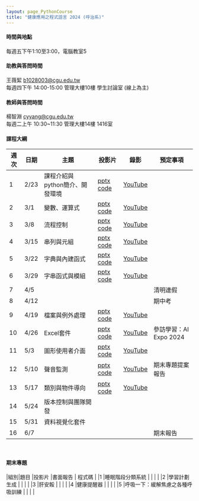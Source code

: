 ```yaml
---
layout: page_PythonCourse
title: "健康應用之程式語言 2024 (呼治系)"
---
```

<!---
課程代碼 GT0174
開課序號 61032
學生人數 29人
-->

#### 時間與地點
每週五下午1:10至3:00，電腦教室5<br/>

#### 助教與答問時間
王薇絜 b1028003@cgu.edu.tw<br/>
每週四下午 14:00-15:00 管理大樓10樓 學生討論室 (線上為主)<br/>

#### 教師與答問時間
楊智淵 cyyang@cgu.edu.tw <br/>
每週二上午 10:30~11:30 管理大樓14樓 1416室<br/>

#### 課程大綱

|週次|日期   |主題                       |投影片   |錄影 | 預定事項 |
|--- |---   |---                        |---|---|---|
|1   |2/23  | 課程介紹與python簡介、開發環境  | [pptx](https://changgunguniversity-my.sharepoint.com/:p:/g/personal/d000019097_cgu_edu_tw/Ec07vKRkQehBlGJUmsUUk5cBnk3LXOqIAev0pfnt89wx-w?e=LNpp8B) [code](https://changgunguniversity-my.sharepoint.com/:f:/g/personal/d000019097_cgu_edu_tw/EgTC2j0wDgNLn4HNjNtp0iMBrfHhnS90_YSWiKoJk7lYeQ?e=lQQcd1) | [YouTube](https://youtu.be/UItCRIwmPzg)        |                              |
|2   |3/1   | 變數、運算式              | [pptx](https://changgunguniversity-my.sharepoint.com/:p:/g/personal/d000019097_cgu_edu_tw/EUGqYI2jIA5EluD7t-5fYgYBZ_18nW_IWbzT8s8ncdxn6g?e=k2z9vZ)   [code](https://changgunguniversity-my.sharepoint.com/:f:/g/personal/d000019097_cgu_edu_tw/EnoxoOREvOJNrwGwixNMcrEBGf7jzcqb2-FQJIiDJbkE5w?e=HgKhjz)  | [YouTube](https://youtu.be/8NDaTvVsvjQ)        |                              |
|3   |3/8   | 流程控制                  | [pptx](https://changgunguniversity-my.sharepoint.com/:p:/g/personal/d000019097_cgu_edu_tw/EX4fK2YONaFGoPVCFYwrTjIBbEF8vaR1UUMw05gG0CAFMw?e=KT77Eh) [code](https://changgunguniversity-my.sharepoint.com/:f:/g/personal/d000019097_cgu_edu_tw/EkKP0IMIaeBAugDdzfcP-vkBsrVVsPgJAnZl_pp_p2ZGMg?e=EhGLeS)     | [YouTube](https://youtu.be/rcv6FgVvW3w)        |                              |
|4   |3/15  | 串列與元組                | [pptx](https://changgunguniversity-my.sharepoint.com/:p:/g/personal/d000019097_cgu_edu_tw/EbLvB9uHpGRCjwz_7fhqNPcBTGJXCJp5JqGKMHMaVdBbNQ?e=zIin3b) [code](https://changgunguniversity-my.sharepoint.com/:f:/g/personal/d000019097_cgu_edu_tw/EsCHuAhwxRRHh-sJBB9EW5IBNf9Z8JYTnPmjbe5XmeigzA?e=04H3di)     | [YouTube](https://youtu.be/6yiqRuR8JCg)        |                              |
|5   |3/22  | 字典與內建函式            | [pptx](https://changgunguniversity-my.sharepoint.com/:p:/g/personal/d000019097_cgu_edu_tw/Ebn9t-amiVFMiVtoOxQPHIABnEpPNa_aaY6f30duisiOkw?e=STgfJ7) [code](https://changgunguniversity-my.sharepoint.com/:f:/g/personal/d000019097_cgu_edu_tw/EtmuGX643CBLn3USBrfPN3UBp6UuzIx2GQPJmfmOUGC4pQ?e=wusdHr)     | [YouTube](https://youtu.be/O5bt77mb4So)        |                              |
|6   |3/29  | 字串函式與模組            | [pptx](https://changgunguniversity-my.sharepoint.com/:p:/g/personal/d000019097_cgu_edu_tw/EQqySTy9iABDtOrq7WdnpdABWWvKTZxwJ6zCwhJ9e2KBEg?e=ucze7O) [code](https://changgunguniversity-my.sharepoint.com/:f:/g/personal/d000019097_cgu_edu_tw/EkxhPemj-n5Klnun5d-1jPIBi3svaxpe4M0Elg2218C0gw?e=7hgQBV)   | [YouTube](https://youtu.be/Jf9p5rk7Hcg)        |                              |
|7   |4/5   |                           |      |         | 清明連假                         |
|8   |4/12  |                           |      |         | 期中考                          |
|9   |4/19  | 檔案與例外處理            | [pptx](https://changgunguniversity-my.sharepoint.com/:p:/g/personal/d000019097_cgu_edu_tw/ETcJr8uRI0JIsFPNfpjGw28B4JnpBLOHNeFkeUCBPbLXgw?e=AI0ptP) [code](https://changgunguniversity-my.sharepoint.com/:f:/g/personal/d000019097_cgu_edu_tw/Ety4j-b6eZtDuqw2zucANAUBbJyoLTqjiW9bqnuJVlXSzw?e=0reMJn)     | [YouTube](https://youtu.be/XSeRbQSIQSk)        |                                 |
|10  |4/26  | Excel套件                 | [pptx](https://changgunguniversity-my.sharepoint.com/:p:/g/personal/d000019097_cgu_edu_tw/EQxFCI_3qtNNvqNVt0dXuucBtXegauGAJFQ-9IxlNNTwuw?e=csXYl6) [code](https://changgunguniversity-my.sharepoint.com/:f:/g/personal/d000019097_cgu_edu_tw/EmP1PRsTHz9Jr-HVFbjxHf4BhYLPkrefq5B22ME1etOldw?e=azfQF4)     | [YouTube](https://youtu.be/bs9yTIZY1ME)        | 參訪學習：AI Expo 2024          |
|11  |5/3   | 圖形使用者介面             | [pptx](https://changgunguniversity-my.sharepoint.com/:p:/g/personal/d000019097_cgu_edu_tw/ER0M8xpUdGpAnKKrEAxolXcBZWRObaTx-cqyjGk46w5DTQ?e=8uJVkk) [code](https://changgunguniversity-my.sharepoint.com/:f:/g/personal/d000019097_cgu_edu_tw/ErHzk2dt7RpKvep29M4CIKIBTjOaAo0NgI625RKQndoMXg?e=6o8WyN)     | [YouTube](https://youtu.be/m3pdopRpeAo)        |                                 |
|12  |5/10  | 聲音監測                   | [pptx](https://changgunguniversity-my.sharepoint.com/:p:/g/personal/d000019097_cgu_edu_tw/EXZrX4tyQblFrHNUdplys-4BtzU8uQ7NoTr8bxH-d_8yDA?e=DvNoKX) [code](https://changgunguniversity-my.sharepoint.com/:f:/g/personal/d000019097_cgu_edu_tw/EhumPMefb-5GvjSb8XbM6CsBbhc86QqB49kGjxZNdzhlkA?e=FfClqW)     | [YouTube](https://youtu.be/mKHib1QagWA)        | 期末專題提案報告               |
|13  |5/17  | 類別與物件導向             | [pptx](https://changgunguniversity-my.sharepoint.com/:p:/g/personal/d000019097_cgu_edu_tw/ERA6bQmY_oVGkIfEjh-RF1kBWYMMi1YitmeU81bzq9ld9w?e=3CrOrO) [code](https://changgunguniversity-my.sharepoint.com/:f:/g/personal/d000019097_cgu_edu_tw/EtAVVzS8dLFHi1KINzhhfY8BR8czc-ytXrZggttfDzAkig?e=qfwYZt)     | [YouTube](https://youtu.be/HOX6Wleo2ZQ)        |                                |
|14  |5/24  | 版本控制與團隊開發         |      |         |                              |
|15  |5/31  | 資料視覺化套件              |      |         |                        |
|16  |6/7   |                            |      |         |  期末報告                      |

<br/>

#### 期末專題

|組別|題目                               |投影片                  |書面報告 | 程式碼  |
|1   |睡眠階段分類系統                   |                      |        |        |
|2   |學習計劃生成                       |                      |        |        |
|3   |肝安餒                              |                      |        |        |
|4   |健康提醒器                          |                      |        |        |
|5   |呼吸一下：緩解焦慮之各種呼吸訓練     |                       |        |        |

<br/>
